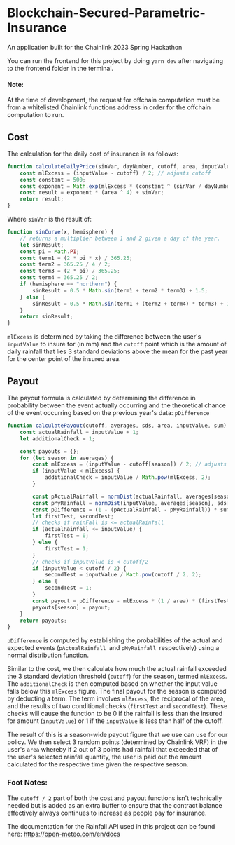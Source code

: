 # Blockchain-Secured-Parametric-Insurance

An application built for the Chainlink 2023 Spring Hackathon

You can run the frontend for this project by doing `yarn dev` after navigating to the frontend folder in the terminal.

<h4>Note:</h4>

At the time of development, the request for offchain computation must be from a whitelisted Chainlink functions address in order for the offchain computation to run.

<h2>Cost</h2>

The calculation for the daily cost of insurance is as follows:

```javascript
function calculateDailyPrice(sinVar, dayNumber, cutoff, area, inputValue) {
    const mlExcess = (inputValue - cutoff) / 2; // adjusts cutoff
    const constant = 500;
    const exponent = Math.exp(mlExcess * (constant ^ (sinVar / dayNumber)));
    const result = exponent * (area ^ 4) + sinVar;
    return result;
}
```

Where `sinVar` is the result of:

```javascript
function sinCurve(x, hemisphere) {
    // returns a multiplier between 1 and 2 given a day of the year.
    let sinResult;
    const pi = Math.PI;
    const term1 = (2 * pi * x) / 365.25;
    const term2 = 365.25 / 4 / 2;
    const term3 = (2 * pi) / 365.25;
    const term4 = 365.25 / 2;
    if (hemisphere == "northern") {
        sinResult = 0.5 * Math.sin(term1 + term2 * term3) + 1.5;
    } else {
        sinResult = 0.5 * Math.sin(term1 + (term2 + term4) * term3) + 1.5;
    }
    return sinResult;
}
```

`mlExcess` is determined by taking the difference between the user's `inputValue` to insure for (in mm) and the `cutoff` point which is the amount of daily rainfall that lies 3 standard deviations above the mean for the past year for the center point of the insured area.

<h2>Payout</h2>

The payout formula is calculated by determining the difference in probability between the event actually occurring and the theoretical chance of the event occurring based on the previous year's data: `pDifference`

```javascript
function calculatePayout(cutoff, averages, sds, area, inputValue, sum) {
    const actualRainfall = inputValue + 1;
    let additionalCheck = 1;

    const payouts = {};
    for (let season in averages) {
        const mlExcess = (inputValue - cutoff[season]) / 2; // adjusts cutoff
        if (inputValue < mlExcess) {
            additionalCheck = inputValue / Math.pow(mlExcess, 2);
        }

        const pActualRainfall = normDist(actualRainfall, averages[season], sds[season], true);
        const pMyRainfall = normDist(inputValue, averages[season], sds[season], true);
        const pDifference = (1 - (pActualRainfall - pMyRainfall)) * sum;
        let firstTest, secondTest;
        // checks if rainFall is <= actualRainfall
        if (actualRainfall <= inputValue) {
            firstTest = 0;
        } else {
            firstTest = 1;
        }
        // checks if inputValue is < cutoff/2
        if (inputValue < cutoff / 2) {
            secondTest = inputValue / Math.pow(cutoff / 2, 2);
        } else {
            secondTest = 1;
        }
        const payout = pDifference - mlExcess * (1 / area) * (firstTest * secondTest);
        payouts[season] = payout;
    }
    return payouts;
}
```

`pDifference` is computed by establishing the probabilities of the actual and expected events (`pActualRainfall `and `pMyRainfall `respectively) using a normal distribution function.

Similar to the cost, we then calculate how much the actual rainfall exceeded the 3 standard deviation threshold (`cutoff`) for the season, termed `mlExcess`. The `additionalCheck` is then computed based on whether the input value falls below this `mlExcess` figure. The final payout for the season is computed by deducting a term. The term involves `mlExcess`, the reciprocal of the area, and the results of two conditional checks (`firstTest` and `secondTest`). These checks will cause the function to be 0 if the rainfall is less than the insured for amount (`inputValue`) or 1 if the `inputValue` is less than half of the cutoff.

The result of this is a season-wide payout figure that we use can use for our policy. We then select 3 random points (determined by Chainlink VRF) in the user's `area` whereby if 2 out of 3 points had rainfall that exceeded that of the user's selected rainfall quantity, the user is paid out the amount calculated for the respective time given the respective season.

<h3>Foot Notes:</h3>

The `cutoff / 2` part of both the cost and payout functions isn't technically needed but is added as an extra buffer to ensure that the contract balance effectively always continues to increase as people pay for insurance.

The documentation for the Rainfall API used in this project can be found here:
https://open-meteo.com/en/docs
